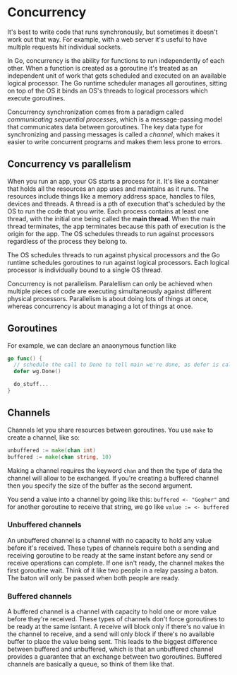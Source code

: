 # Concurrency
It's best to write code that runs synchronously, but sometimes it doesn't work out that way. For example, with a web server it's useful to have multiple requests hit individual sockets.

In Go, concurrency is the ability for functions to run independently of each other. When a function is created as a goroutine it's treated as an independent unit of work that gets scheduled and executed on an available logical processor. The Go runtime scheduler manages all goroutines, sitting on top of the OS it binds an OS's threads to logical processors which execute goroutines.

Concurrency synchronization comes from a paradigm called *communicating sequential processes*, which is a message-passing model that communicates data between goroutines. The key data type for synchronizing and passing messages is called a *channel*, which makes it easier to write concurrent programs and makes them less prone to errors.

## Concurrency vs parallelism
When you run an app, your OS starts a process for it. It's like a container that holds all the resources an app uses and maintains as it runs. The resources include things like a memory address space, handles to files, devices and threads. A thread is a pth of execution that's scheduled by the OS to run the code that you write. Each process contains at least one thread, with the initial one being called the **main thread**. When the main thread terminates, the app terminates because this path of execution is the origin for the app. The OS schedules threads to run against processors regardless of the process they belong to.

The OS schedules threads to run against physical processors and the Go runtime schedules goroutines to run against logical processors. Each logical processor is individually bound to a single OS thread.

Concurrency is not parallelism. Paralellism can only be achieved when multiple pieces of code are executing simultaneously against different physical processors. Parallelism is about doing lots of things at once, whereas concurrency is about managing a lot of things at once.

## Goroutines
For example, we can declare an anaonymous function like

```go
go func() {
  // schedule the call to Done to tell main we're done, as defer is called when a function ends
  defer wg.Done()

  do_stuff...
}
```

## Channels
Channels let you share resources between goroutines. You use `make` to create a channel, like so:
```go
unbuffered := make(chan int)
buffered := make(chan string, 10)
```

Making a channel requires the keyword `chan` and then the type of data the channel will allow to be exchanged. If you're creating a buffered channel then you specify the size of the buffer as the second argument.

You send a value into a channel by going like this:
`buffered <- "Gopher"` and for another goroutine to receive that string, we go like
`value := <- buffered`

### Unbuffered channels
An unbuffered channel is a channel with no capacity to hold any value before it's received. These types of channels require both a sending and receiving goroutine to be ready at the same instant before any send or receive operations can complete. If one isn't ready, the channel makes the first goroutine wait. Think of it like two people in a relay passing a baton. The baton will only be passed when both people are ready.

### Buffered channels
A buffered channel is a channel with capacity to hold one or more value before they're received. These types of channels don't force goroutines to be ready at the same isntant. A receive will block only if there's no value in the channel to receive, and a send will only block if there's no available buffer to place the value being sent. This leads to the biggest difference between buffered and unbuffered, which is that an unbuffered channel provides a guarantee that an exchange between two goroutines. Buffered channels are basically a queue, so think of them like that.